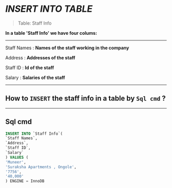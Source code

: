 # *INSERT INTO TABLE*

>Table: Staff Info

**In a table 'Staff Info' we have four colums:**
***
Staff Names : **Names of the staff working in the company**

Address     : **Addresses of the staff**

Staff ID    : **Id of the staff**

Salary      : **Salaries of the staff**
***

## How to `INSERT` the staff info in a table by `Sql cmd` ?
***
## Sql cmd

```sql
INSERT INTO `Staff Info`(
`Staff Names`,
`Address`,
`Staff ID`,
`Salary`
) VALUES (
'Muneer',
'Suraksha Apartments , Ongole',
'7756',
'40,000'
) ENGINE = InnoDB
